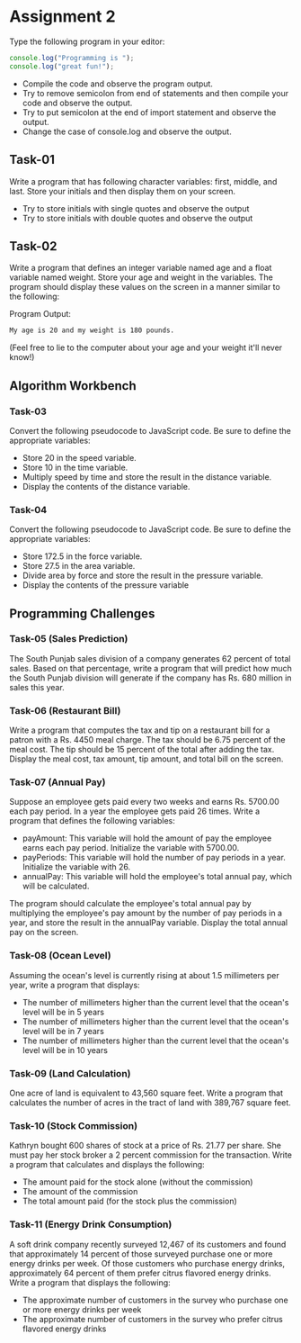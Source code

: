 # Assignment 2

Type the following program in your editor:

```javascript
console.log("Programming is ");
console.log("great fun!");
```

* Compile the code and observe the program output.
* Try to remove semicolon from end of statements and then compile your code and observe the output.
* Try to put semicolon at the end of import statement and observe the output.
* Change the case of console.log and observe the output.

## Task-01

Write a program that has following character variables: first, middle, and last. Store your initials and then display them on your screen.

* Try to store initials with single quotes and observe the output
* Try to store initials with double quotes and observe the output

## Task-02

Write a program that defines an integer variable named age and a float variable named weight. Store your age and weight in the variables. The program should display these values on the screen in a manner similar to the following:

Program Output:  

```markdown
My age is 20 and my weight is 180 pounds.
```

(Feel free to lie to the computer about your age and your weight it'll never know!)

## Algorithm Workbench

### Task-03

Convert the following pseudocode to JavaScript code. Be sure to define the appropriate variables:

* Store 20 in the speed variable.
* Store 10 in the time variable.
* Multiply speed by time and store the result in the distance variable.
* Display the contents of the distance variable.

### Task-04

Convert the following pseudocode to JavaScript code. Be sure to define the appropriate variables:

* Store 172.5 in the force variable.
* Store 27.5 in the area variable.
* Divide area by force and store the result in the pressure variable.
* Display the contents of the pressure variable

## Programming Challenges

### Task-05 (Sales Prediction)

The South Punjab sales division of a company generates 62 percent of total sales. Based on that percentage, write a program that will predict how much the South Punjab division will generate if the company has Rs. 680 million in sales this year.

### Task-06 (Restaurant Bill)

Write a program that computes the tax and tip on a restaurant bill for a patron with a Rs. 4450 meal charge. The tax should be 6.75 percent of the meal cost. The tip should be 15 percent of the total after adding the tax. Display the meal cost, tax amount, tip amount, and total bill on the screen.

### Task-07 (Annual Pay)

Suppose an employee gets paid every two weeks and earns Rs. 5700.00 each pay period. In a year the employee gets paid 26 times. Write a program that defines the following variables:

* payAmount: This variable will hold the amount of pay the employee earns each pay period. Initialize the variable with 5700.00.
* payPeriods: This variable will hold the number of pay periods in a year. Initialize the variable with 26.
* annualPay: This variable will hold the employee's total annual pay, which will be calculated.

The program should calculate the employee's total annual pay by multiplying the employee's pay amount by the number of pay periods in a year, and store the result in the annualPay variable. Display the total annual pay on the screen.

### Task-08 (Ocean Level)

Assuming the ocean's level is currently rising at about 1.5 millimeters per year, write a program that displays:

* The number of millimeters higher than the current level that the ocean's level will be in 5 years
* The number of millimeters higher than the current level that the ocean's level will be in 7 years
* The number of millimeters higher than the current level that the ocean's level will be in 10 years

### Task-09 (Land Calculation)

One acre of land is equivalent to 43,560 square feet. Write a program that calculates the number of acres in the tract of land with 389,767 square feet.

### Task-10 (Stock Commission)

Kathryn bought 600 shares of stock at a price of Rs. 21.77 per share. She must pay her stock broker a 2 percent commission for the transaction. Write a program that calculates and displays the following:

* The amount paid for the stock alone (without the commission)
* The amount of the commission
* The total amount paid (for the stock plus the commission)

### Task-11 (Energy Drink Consumption)

A soft drink company recently surveyed 12,467 of its customers and found that approximately 14 percent of those surveyed purchase one or more energy drinks per week. Of those customers who purchase energy drinks, approximately 64 percent of them prefer citrus flavored energy drinks. Write a program that displays the following:

* The approximate number of customers in the survey who purchase one or more energy drinks per week
* The approximate number of customers in the survey who prefer citrus flavored energy drinks
